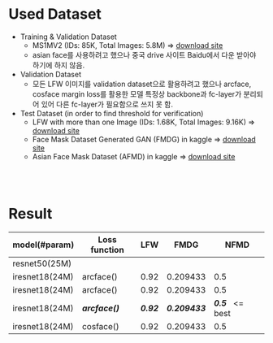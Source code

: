 # Used Dataset
- Training & Validation Dataset
  - MS1MV2 (IDs: 85K, Total Images: 5.8M) => [download site](https://github.com/deepinsight/insightface/tree/master/recognition/_datasets_#ms1m-arcface-85k-ids58m-images-57)
  - asian face를 사용하려고 했으나 중국 drive 사이트 Baidu에서 다운 받아야 하기에 하지 않음.
- Validation Dataset
  - 모든 LFW 이미지를 validation dataset으로 활용하려고 했으나 arcface, cosface margin loss를 활용한 모델 특정상 backbone과 fc-layer가 분리되어 있어 다른 fc-layer가 필요함으로 쓰지 못 함.
- Test Dataset (in order to find threshold for verification)
  - LFW with more than one Image (IDs: 1.68K, Total Images: 9.16K) => [download site](http://vis-www.cs.umass.edu/lfw/#download)
  - Face Mask Dataset Generated GAN (FMDG) in kaggle => [download site](https://www.kaggle.com/datasets/prasoonkottarathil/face-mask-lite-dataset)
  - Asian Face Mask Dataset (AFMD) in kaggle => [download site](http://vis-www.cs.umass.edu/lfw/#download)


<br>
<br>

# Result

| model(#param) | Loss function | LFW | FMDG | NFMD
|---|---|---|---|---|
| resnet50(25M)|
|iresnet18(24M)| arcface() | 0.92 | 0.209433 | 0.5 |
|iresnet18(24M)| arcface() | 0.92 | 0.209433 | 0.5 |
|iresnet18(24M)| ***arcface()*** | ***0.92*** | ***0.209433*** | ***0.5*** &nbsp; <= &nbsp; best |
|iresnet18(24M)| cosface() | 0.92 | 0.209433 | 0.5 |


